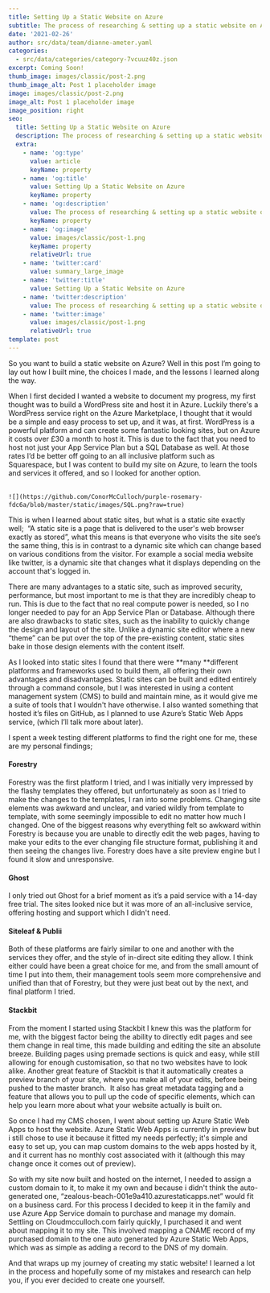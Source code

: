 ```yaml
---
title: Setting Up a Static Website on Azure
subtitle: The process of researching & setting up a static website on Azure
date: '2021-02-26'
author: src/data/team/dianne-ameter.yaml
categories:
  - src/data/categories/category-7vcuuz40z.json
excerpt: Coming Soon!
thumb_image: images/classic/post-2.png
thumb_image_alt: Post 1 placeholder image
image: images/classic/post-2.png
image_alt: Post 1 placeholder image
image_position: right
seo:
  title: Setting Up a Static Website on Azure
  description: The process of researching & setting up a static website on Azure
  extra:
    - name: 'og:type'
      value: article
      keyName: property
    - name: 'og:title'
      value: Setting Up a Static Website on Azure
      keyName: property
    - name: 'og:description'
      value: The process of researching & setting up a static website on Azure
      keyName: property
    - name: 'og:image'
      value: images/classic/post-1.png
      keyName: property
      relativeUrl: true
    - name: 'twitter:card'
      value: summary_large_image
    - name: 'twitter:title'
      value: Setting Up a Static Website on Azure
    - name: 'twitter:description'
      value: The process of researching & setting up a static website on Azure
    - name: 'twitter:image'
      value: images/classic/post-1.png
      relativeUrl: true
template: post
---
```

So you want to build a static website on Azure? Well in this post I’m going to lay out how I built mine, the choices I made, and the lessons I learned along the way.

When I first decided I wanted a website to document my progress, my first thought was to build a WordPress site and host it in Azure. Luckily there's a WordPress service right on the Azure Marketplace, I thought that it would be a simple and easy process to set up, and it was, at first. WordPress is a powerful platform and can create some fantastic looking sites, but on Azure it costs over £30 a month to host it. This is due to the fact that you need to host not just your App Service Plan but a SQL Database as well. At those rates I’d be better off going to an all inclusive platform such as Squarespace, but I was content to build my site on Azure, to learn the tools and services it offered, and so I looked for another option.

                                                                                             ![](https://github.com/ConorMcCulloch/purple-rosemary-fdc6a/blob/master/static/images/SQL.png?raw=true)

This is when I learned about static sites, but what is a static site exactly well;  “A static site is a page that is delivered to the user's web browser exactly as stored”, what this means is that everyone who visits the site see’s the same thing, this is in contrast to a dynamic site which can change based on various conditions from the visitor. For example a social media website like twitter, is a dynamic site that changes what it displays depending on the account that's logged in.

There are many advantages to a static site, such as improved security, performance, but most important to me is that they are incredibly cheap to run. This is due to the fact that no real compute power is needed, so I no longer needed to pay for an App Service Plan or Database. Although there are also drawbacks to static sites, such as the inability to quickly change the design and layout of the site. Unlike a dynamic site editor where a new “theme” can be put over the top of the pre-existing content, static sites bake in those design elements with the content itself.

As I looked into static sites I found that there were \*\*many \*\*different platforms and frameworks used to build them, all offering their own advantages and disadvantages. Static sites can be built and edited entirely through a command console, but I was interested in using a content management system (CMS) to build and maintain mine, as it would give me a suite of tools that I wouldn't have otherwise. I also wanted something that hosted it’s files on GitHub, as I planned to use Azure’s Static Web Apps service, (which I’ll talk more about later).

I spent a week testing different platforms to find the right one for me, these are my personal findings;

#### **Forestry**

Forestry was the first platform I tried, and I was initially very impressed by the flashy templates they offered, but unfortunately as soon as I tried to make the changes to the templates, I ran into some problems. Changing site elements was awkward and unclear, and varied wildly from template to template, with some seemingly impossible to edit no matter how much I changed. One of the biggest reasons why everything felt so awkward within Forestry is because you are unable to directly edit the web pages, having to make your edits to the ever changing file structure format, publishing it and then seeing the changes live. Forestry does have a site preview engine but I found it slow and unresponsive.

#### **Ghost**

I only tried out Ghost for a brief moment as it’s a paid service with a 14-day free trial. The sites looked nice but it was more of an all-inclusive service, offering hosting and support which I didn't need.

#### **Siteleaf & Publii**

Both of these platforms are fairly similar to one and another with the services they offer, and the style of in-direct site editing they allow. I think either could have been a great choice for me, and from the small amount of time I put into them, their management tools seem more comprehensive and unified than that of Forestry, but they were just beat out by the next, and final platform I tried.

#### **Stackbit**

From the moment I started using Stackbit I knew this was the platform for me, with the biggest factor being the ability to directly edit pages and see them change in real time, this made building and editing the site an absolute breeze. Building pages using premade sections is quick and easy, while still allowing for enough customisation, so that no two websites have to look alike. Another great feature of Stackbit is that it automatically creates a preview branch of your site, where you make all of your edits, before being pushed to the master branch.  It also has great metadata tagging and a feature that allows you to pull up the code of specific elements, which can help you learn more about what your website actually is built on.

So once I had my CMS chosen, I went about setting up Azure Static Web Apps to host the website. Azure Static Web Apps is currently in preview but i still chose to use it because it fitted my needs perfectly; it's simple and easy to set up, you can map custom domains to the web apps hosted by it, and it current has no monthly cost associated with it (although this may change once it comes out of preview).

So with my site now built and hosted on the internet, I needed to assign a custom domain to it, to make it my own and because i didn't think the auto-generated one, “zealous-beach-001e9a410.azurestaticapps.net” would fit on a business card. For this process I decided to keep it in the family and use Azure App Service domain to purchase and manage my domain. Settling on Cloudmcculloch.com fairly quickly, I purchased it and went about mapping it to my site. This involved mapping a CNAME record of my purchased domain to the one auto generated by Azure Static Web Apps, which was as simple as adding a record to the DNS of my domain.

And that wraps up my journey of creating my static website! I learned a lot in the process and hopefully some of my mistakes and research can help you, if you ever decided to create one yourself.
